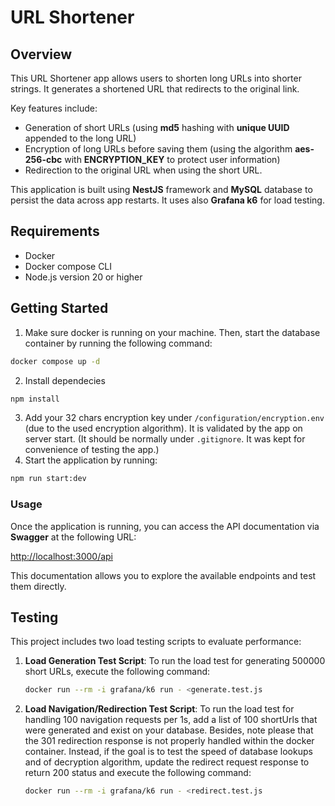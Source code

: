 # URL Shortener

## Overview

This URL Shortener app allows users to shorten long URLs into shorter strings. It generates a shortened URL that redirects to the original link.

Key features include:
- Generation of short URLs (using **md5** hashing with **unique UUID** appended to the long URL)
- Encryption of long URLs before saving them (using the algorithm **aes-256-cbc** with **ENCRYPTION_KEY** to protect user information)
- Redirection to the original URL when using the short URL.

This application is built using **NestJS** framework and **MySQL** database to persist the data across app restarts. It uses also **Grafana k6** for load testing.


## Requirements

- Docker
- Docker compose CLI
- Node.js version 20 or higher

## Getting Started

1. Make sure docker is running on your machine. Then, start the database container by running the following command:
```bash
docker compose up -d
```
2. Install dependecies
```bash
npm install
```
3. Add your 32 chars encryption key under `/configuration/encryption.env` (due to the used encryption algorithm). It is validated by the app on server start.
(It should be normally under `.gitignore`. It was kept for convenience of testing the app.)
4. Start the application by running:
```bash
npm run start:dev
```

### Usage

Once the application is running, you can access the API documentation via **Swagger** at the following URL:

[http://localhost:3000/api](http://localhost:3000/api)

This documentation allows you to explore the available endpoints and test them directly.

## Testing

This project includes two load testing scripts to evaluate performance:

1. **Load Generation Test Script**: To run the load test for generating 500000 short URLs, execute the following command:
   ```bash
   docker run --rm -i grafana/k6 run - <generate.test.js
2. **Load Navigation/Redirection Test Script**: 
To run the load test for handling 100 navigation requests per 1s, add a list of 100 shortUrls that were generated and exist on your database.
Besides, note please that the 301 redirection response is not properly handled within the docker container.
Instead, if the goal is to test the speed of database lookups and of decryption algorithm, update the redirect request response to return 200 status and execute the following command: 
   ```bash
   docker run --rm -i grafana/k6 run - <redirect.test.js

